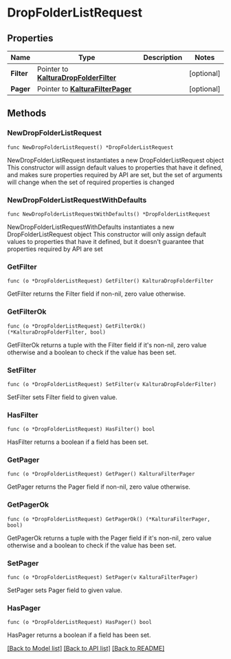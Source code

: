 # DropFolderListRequest

## Properties

Name | Type | Description | Notes
------------ | ------------- | ------------- | -------------
**Filter** | Pointer to [**KalturaDropFolderFilter**](KalturaDropFolderFilter.md) |  | [optional] 
**Pager** | Pointer to [**KalturaFilterPager**](KalturaFilterPager.md) |  | [optional] 

## Methods

### NewDropFolderListRequest

`func NewDropFolderListRequest() *DropFolderListRequest`

NewDropFolderListRequest instantiates a new DropFolderListRequest object
This constructor will assign default values to properties that have it defined,
and makes sure properties required by API are set, but the set of arguments
will change when the set of required properties is changed

### NewDropFolderListRequestWithDefaults

`func NewDropFolderListRequestWithDefaults() *DropFolderListRequest`

NewDropFolderListRequestWithDefaults instantiates a new DropFolderListRequest object
This constructor will only assign default values to properties that have it defined,
but it doesn't guarantee that properties required by API are set

### GetFilter

`func (o *DropFolderListRequest) GetFilter() KalturaDropFolderFilter`

GetFilter returns the Filter field if non-nil, zero value otherwise.

### GetFilterOk

`func (o *DropFolderListRequest) GetFilterOk() (*KalturaDropFolderFilter, bool)`

GetFilterOk returns a tuple with the Filter field if it's non-nil, zero value otherwise
and a boolean to check if the value has been set.

### SetFilter

`func (o *DropFolderListRequest) SetFilter(v KalturaDropFolderFilter)`

SetFilter sets Filter field to given value.

### HasFilter

`func (o *DropFolderListRequest) HasFilter() bool`

HasFilter returns a boolean if a field has been set.

### GetPager

`func (o *DropFolderListRequest) GetPager() KalturaFilterPager`

GetPager returns the Pager field if non-nil, zero value otherwise.

### GetPagerOk

`func (o *DropFolderListRequest) GetPagerOk() (*KalturaFilterPager, bool)`

GetPagerOk returns a tuple with the Pager field if it's non-nil, zero value otherwise
and a boolean to check if the value has been set.

### SetPager

`func (o *DropFolderListRequest) SetPager(v KalturaFilterPager)`

SetPager sets Pager field to given value.

### HasPager

`func (o *DropFolderListRequest) HasPager() bool`

HasPager returns a boolean if a field has been set.


[[Back to Model list]](../README.md#documentation-for-models) [[Back to API list]](../README.md#documentation-for-api-endpoints) [[Back to README]](../README.md)


